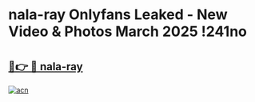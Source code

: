 # nala-ray Onlyfans Leaked - New Video & Photos March 2025 !241no

# <h2><a href="https://srm825.iuczelnia.edu.pl?title=nala-ray&ref=241no">🔗👉 🔴 nala-ray</a></h2>

[![acn](https://github.com/user-attachments/assets/0f9c940e-d8b0-45ae-aac7-cd30a18b3e1c)](https://srm825.iuczelnia.edu.pl?title=nala-ray&ref=241no)

